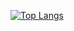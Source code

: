 [![Top Langs](https://github-readme-stats.vercel.app/api/top-langs/?username=iArlequino)](https://github.com/anuraghazra/github-readme-stats&&theme=onedark)
